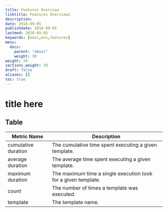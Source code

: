 ```yaml
---
title: Features Overview
linktitle: Features Overview2
description:
date: 2018-09-05
publishdate: 2018-09-05
lastmod: 2018-09-05
keywords: [eosc,eos,features]
menu:
  docs:
    parent: "about"
    weight: 30
weight: 30
sections_weight: 30
draft: false
aliases: []
toc: true
---
```


# title here

## Table

| Metric Name         | Description |
|---------------------|-------------|
| cumulative duration | The cumulative time spent executing a given template. |
| average duration    | The average time spent executing a given template. |
| maximum duration    | The maximum time a single execution took for a given template. |
| count               | The number of times a template was executed. |
| template            | The template name. |

